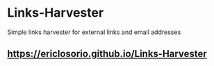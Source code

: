 # Links-Harvester
Simple links harvester for external links and email addresses

## https://ericlosorio.github.io/Links-Harvester
